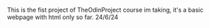 This is the fist project of TheOdinProject course im taking, it's a basic webpage with html only so far. 24/6/24